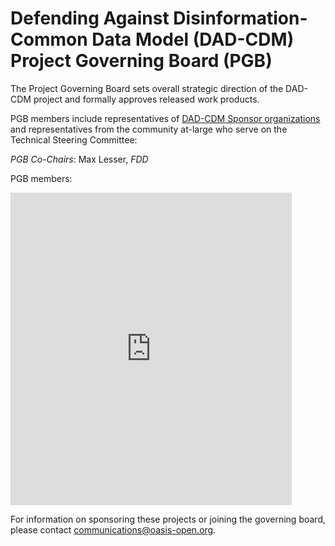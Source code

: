 
<h1>Defending Against Disinformation-Common Data Model (DAD-CDM) Project Governing Board (PGB)</h1>

<p>The Project Governing Board sets overall strategic direction of the DAD-CDM project and formally approves released work products.</p> 

<p>PGB members include representatives of <a href="https://github.com/DAD-CDM/dad-cdm-admin/blob/main/SPONSORS.md"> DAD-CDM Sponsor organizations</a> and representatives from the community at-large who serve on the Technical Steering Committee:</p>

<p><i>PGB Co-Chairs</i>: Max Lesser, <i>FDD</i>

<p>PGB members:</p>

<p><iframe src="https://docs.google.com/spreadsheets/d/e/2PACX-1vT38MUZFWO1ISzQWC6wSulN7IJCmYdSOIxBiofgO4c8mRF0hOuLEO59bW6McK2Lm0DgJkpaPLAf38AI/pubhtml?gid=1108003767&single=true" style="border-style: none; width: 450px; height: 500px" title="NIEMOpen Project Governing Board members]"></iframe>
</p>

<p>For information on sponsoring these projects or joining the governing board, please contact <a href="mailto:communications@oasis-open.org">communications@oasis-open.org</a>.</p>

